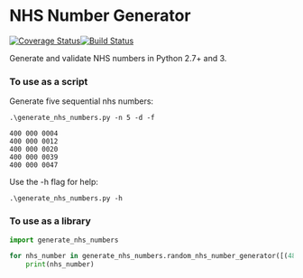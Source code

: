 # NHS Number Generator
[![Coverage Status](https://coveralls.io/repos/github/Iain-S/nhs_number_generator/badge.svg?branch=master)](https://coveralls.io/github/Iain-S/nhs_number_generator?branch=master)[![Build Status](https://travis-ci.org/Iain-S/nhs_number_generator.svg?branch=master)](https://travis-ci.org/Iain-S/nhs_number_generator)

Generate and validate NHS numbers in Python 2.7+ and 3.

### To use as a script ####
Generate five sequential nhs numbers:
    
    .\generate_nhs_numbers.py -n 5 -d -f

    400 000 0004
    400 000 0012
    400 000 0020
    400 000 0039
    400 000 0047

Use the -h flag for help:
    
    .\generate_nhs_numbers.py -h
    
### To use as a library ###
````python
import generate_nhs_numbers

for nhs_number in generate_nhs_numbers.random_nhs_number_generator([(489000000, 489999999)]):
    print(nhs_number)
````
